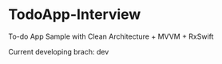 # TodoApp-Interview
To-do App Sample with Clean Architecture + MVVM + RxSwift

Current developing brach: dev
